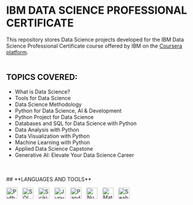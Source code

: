 # **IBM DATA SCIENCE PROFESSIONAL CERTIFICATE**

This repository stores Data Science projects developed for the IBM Data Science Professional Certificate course offered by IBM on the [Coursera platform](https://www.coursera.org/professional-certificates/ibm-data-science).
<br>
<br>
## **TOPICS COVERED:**
- What is Data Science?
- Tools for Data Science
- Data Science Methodology
- Python for Data Science, AI & Development
- Python Project for Data Science
- Databases and SQL for Data Science with Python
- Data Analysis with Python
- Data Visualization with Python
- Machine Learning with Python
- Applied Data Science Capstone
- Generative AI: Elevate Your Data Science Career
<br>
<br>
## **LANGUAGES AND TOOLS**

<img 
    align="left" 
    alt="Python" 
    title="Python"
    width="30px" 
    style="padding-right: 10px;" 
    src="https://cdn.jsdelivr.net/gh/devicons/devicon@latest/icons/python/python-original.svg" 
/>
<img
    align="left" 
    alt="SQL" 
    title="SQL"
    width="30px" 
    style="padding-right: 10px;"
    src="https://cdn.jsdelivr.net/gh/devicons/devicon@latest/icons/azuresqldatabase/azuresqldatabase-original.svg"
/>
<img
    align="left" 
    alt="Scikit-learn" 
    title="Scikit-learn"
    width="30px" 
    style="padding-right: 10px;"
    src="https://cdn.jsdelivr.net/gh/devicons/devicon@latest/icons/scikitlearn/scikitlearn-original.svg"
/>
<img
    align="left" 
    alt="Jupyter Notebook" 
    title="Jupyter Notebook"
    width="30px" 
    style="padding-right: 10px;"
    src="https://cdn.jsdelivr.net/gh/devicons/devicon@latest/icons/jupyter/jupyter-original-wordmark.svg"
/>
<img
    align="left" 
    alt="Pandas" 
    title="Pandas"
    width="30px" 
    style="padding-right: 10px;"
    src="https://cdn.jsdelivr.net/gh/devicons/devicon@latest/icons/pandas/pandas-original-wordmark.svg"
/>
<img
    align="left" 
    alt="Numpy" 
    title="Numpy"
    width="30px" 
    style="padding-right: 10px;"
    src="https://cdn.jsdelivr.net/gh/devicons/devicon@latest/icons/numpy/numpy-original.svg"
/>
<img
    align="left" 
    alt="Matplotlib" 
    title="Matplotlib"
    width="30px" 
    style="padding-right: 10px;"
    src="https://cdn.jsdelivr.net/gh/devicons/devicon@latest/icons/matplotlib/matplotlib-original.svg"
/>
<img
    align="left" 
    alt="Seaborn" 
    title="Seaborn"
    width="30px" 
    style="padding-right: 10px;"
    src="https://seaborn.pydata.org/_images/logo-tall-lightbg.svg"
/>
